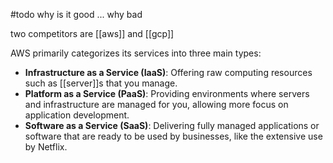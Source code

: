 #todo 
why is it good ... why bad

two competitors are [[aws]] and [[gcp]]


AWS primarily categorizes its services into three main types:

- **Infrastructure as a Service (IaaS)**: Offering raw computing resources such as [[server]]s that you manage.
- **Platform as a Service (PaaS)**: Providing environments where servers and infrastructure are managed for you, allowing more focus on application development.
- **Software as a Service (SaaS)**: Delivering fully managed applications or software that are ready to be used by businesses, like the extensive use by Netflix.